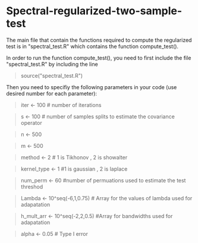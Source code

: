 # Spectral-regularized-two-sample-test

The main file that contain the functions required to compute the regularized test is in "spectral_test.R" which contains the function compute_test(). 

In order to run the function compute_test(), you need to first include the file "spectral_test.R" by including the line 
>source("spectral_test.R")

Then you need to specifiy the following parameters in your code (use desired number for each parameter):

> iter <- 100  # number of iterations

> s <- 100 # number of samples splits to estimate the covariance operator

> n <- 500

> m <- 500

> method <- 2 # 1 is Tikhonov , 2 is showalter

> kernel_type <- 1 #1 is gaussian , 2 is laplace

> num_perm <- 60  #number of permuations used to estimate the test threshod

> Lambda <- 10^seq(-6,1,0.75) # Array for the values of lambda used for adapatation

> h_mult_arr <- 10^seq(-2,2,0.5)   #Array for bandwidths used for adapatation

> alpha <- 0.05 # Type I error 
